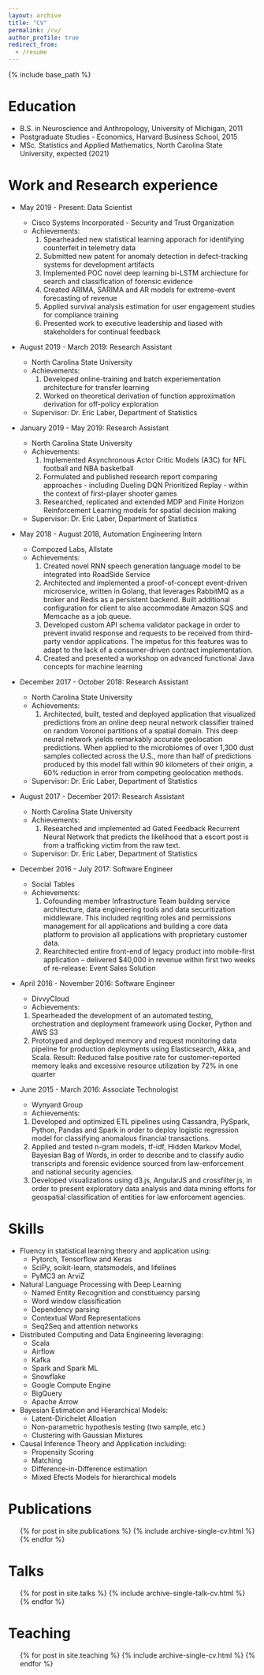 ```yaml
---
layout: archive
title: "CV"
permalink: /cv/
author_profile: true
redirect_from:
  - /resume
---
```


{% include base_path %}

Education
======
* B.S. in Neuroscience and Anthropology, University of Michigan, 2011
* Postgraduate Studies - Economics, Harvard Business School, 2015
* MSc. Statistics and Applied Mathematics, North Carolina State University, expected (2021)

Work and Research experience
======
* May 2019 - Present: Data Scientist
  * Cisco Systems Incorporated - Security and Trust Organization
  * Achievements:
    1. Spearheaded new statistical learning apporach for identifying counterfeit in telemetry data 
    2. Submitted new patent for anomaly detection in defect-tracking systems for development artifacts
    3. Implemented POC novel deep learning bi-LSTM archiecture for search and classification of forensic evidence
    4. Created ARIMA, SARIMA and AR models for extreme-event forecasting of revenue
    5. Applied survival analysis estimation for user engagement studies for compliance training
    6. Presented work to executive leadership and liased with stakeholders for continual feedback
  <!-- * Supervisor: Mr. Joe Gipson and Mr. Jeff Schutt -->

* August 2019 - March 2019: Research Assistant
  * North Carolina State University
  * Achievements:
    1. Developed online-training and batch experiementation architecture for transfer learning
    2. Worked on theoretical derivation of function approximation derivation for off-policy exploration
  * Supervisor: Dr. Eric Laber, Department of Statistics

* January 2019 - May 2019: Research Assistant
  * North Carolina State University
  * Achievements:
    1. Implemented Asynchronous Actor Critic Models (A3C) for NFL football and NBA basketball
    2. Formulated and published research report comparing approaches - including Dueling DQN Prioritized Replay - within the context of first-player shooter games
    3. Researched, replicated and extended MDP and Finite Horizon Reinforcement Learning models for spatial decision making
  * Supervisor: Dr. Eric Laber, Department of Statistics

* May 2018 - August 2018, Automation Engineering Intern
  * Compozed Labs, Allstate
  * Achievements:
    1. Created novel RNN speech generation language model to be integrated into RoadSide Service
    2. Architected and implemented a proof-of-concept event-driven microservice, written in Golang, that leverages RabbitMQ as a broker and Redis as a persistent backend. Built additional configuration for client to also accommodate Amazon SQS and Memcache as a job queue. 
    3. Developed custom API schema validator package in order to prevent invalid response and requests to be received from third-party vendor applications. The impetus for this features was to adapt to the lack of a consumer-driven contract implementation.
    4. Created and presented a workshop on advanced functional Java concepts for machine learning
  <!-- * Supervisor: Ms. Julie Clayton     -->

* December 2017 - October 2018: Research Assistant
  * North Carolina State University
  * Achievements:
    1. Architected, built, tested and deployed application that visualized predictions from an online deep neural network classifier trained on random Voronoi partitions of a spatial domain. This deep neural network yields remarkably accurate geolocation predictions. When applied to the microbiomes of over 1,300 dust samples collected across the U.S., more than half of predictions produced by this model fall within 90 kilometers of their origin, a 60% reduction in error from competing geolocation methods.
  * Supervisor: Dr. Eric Laber, Department of Statistics    


* August 2017 - December 2017: Research Assistant
  * North Carolina State University
  * Achievements:
    1. Researched and implemented ad Gated Feedback Recurrent Neural Network that predicts the likelihood that a escort post is from a trafficking victim from the raw text.
  * Supervisor: Dr. Eric Laber, Department of Statistics


* December 2016 - July 2017: Software Engineer
  * Social Tables
  * Achievements:
    1. Cofounding member Infrastructure Team building service architecture, data engineering tools and data securitization middleware. This included reqriting roles and permissions management for all applications and building a core data platform to provision all applications with proprietary customer data.
    2. Rearchitected entire front-end of legacy product into mobile-first application – delivered $40,000 in revenue within first two weeks of re-release: Event Sales Solution
  <!-- * Supervisor: Mr. Hunter Powers -->

* April 2016 - November 2016: Software Engineer
  * DivvyCloud
  * Achievements:
  1. Spearheaded the development of an automated testing, orchestration and deployment framework using Docker, Python and AWS S3
  2. Prototyped and deployed memory and request monitoring data pipeline for production deployments using Elasticsearch, Akka, and Scala. Result: Reduced false positive rate for customer-reported memory leaks and excessive resource utilization by 72% in one quarter
  <!-- * Supervisor: Mr. Chris Deramus -->

* June 2015 - March 2016: Associate Technologist
  * Wynyard Group
  * Achievements:
  1. Developed and optimized ETL pipelines using Cassandra, PySpark,
  Python, Pandas and Spark in order to deploy logistic regression
  model for classifying anomalous financial transactions.
  2. Applied and tested n-gram models, tf-idf, Hidden Markov Model,
  Bayesian Bag of Words, in order to describe and to classify audio transcripts and forensic evidence sourced from law-enforcement and national security agencies.
  3. Developed visualizations using d3.js, AngularJS and crossfilter.js, in order to present exploratory data analysis and data mining efforts for geospatial classification of entities for law enforcement agencies.  

Skills
======
* Fluency in statistical learning theory and application using:
  * Pytorch, Tensorflow and Keras
  * SciPy, scikit-learn, statsmodels, and lifelines
  * PyMC3 an ArviZ
* Natural Language Processing with Deep Learning
  * Named Entity Recognition and constituency parsing
  * Word window classification 
  * Dependency parsing
  * Contextual Word Representations
  * Seq2Seq and attention networks  
* Distributed Computing and Data Engineering leveraging:
  * Scala
  * Airflow
  * Kafka
  * Spark and Spark ML
  * Snowflake
  * Google Compute Engine
  * BigQuery
  * Apache Arrow
* Bayesian Estimation and Hierarchical Models:
  * Latent-Dirichelet Alloation
  * Non-parametric hypothesis testing (two sample, etc.)
  * Clustering with Gaussian Mixtures  
* Causal Inference Theory and Application including:
  * Propensity Scoring
  * Matching
  * Difference-in-Difference estimation
  * Mixed Efects Models for hierarchical models


Publications
======
  <ul>{% for post in site.publications %}
    {% include archive-single-cv.html %}
  {% endfor %}</ul>
  
Talks
======
  <ul>{% for post in site.talks %}
    {% include archive-single-talk-cv.html %}
  {% endfor %}</ul>
  
Teaching
======
  <ul>{% for post in site.teaching %}
    {% include archive-single-cv.html %}
  {% endfor %}</ul>
  
<!-- Service and leadership
======
*  -->
